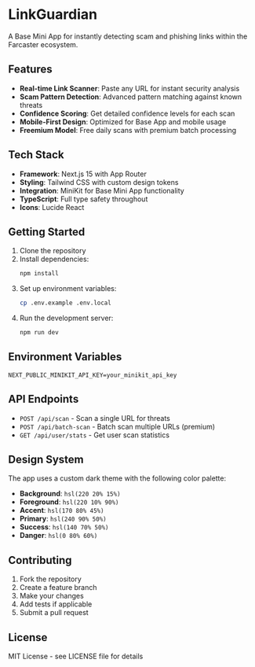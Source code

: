 # LinkGuardian

A Base Mini App for instantly detecting scam and phishing links within the Farcaster ecosystem.

## Features

- **Real-time Link Scanner**: Paste any URL for instant security analysis
- **Scam Pattern Detection**: Advanced pattern matching against known threats
- **Confidence Scoring**: Get detailed confidence levels for each scan
- **Mobile-First Design**: Optimized for Base App and mobile usage
- **Freemium Model**: Free daily scans with premium batch processing

## Tech Stack

- **Framework**: Next.js 15 with App Router
- **Styling**: Tailwind CSS with custom design tokens
- **Integration**: MiniKit for Base Mini App functionality
- **TypeScript**: Full type safety throughout
- **Icons**: Lucide React

## Getting Started

1. Clone the repository
2. Install dependencies:
   ```bash
   npm install
   ```
3. Set up environment variables:
   ```bash
   cp .env.example .env.local
   ```
4. Run the development server:
   ```bash
   npm run dev
   ```

## Environment Variables

```env
NEXT_PUBLIC_MINIKIT_API_KEY=your_minikit_api_key
```

## API Endpoints

- `POST /api/scan` - Scan a single URL for threats
- `POST /api/batch-scan` - Batch scan multiple URLs (premium)
- `GET /api/user/stats` - Get user scan statistics

## Design System

The app uses a custom dark theme with the following color palette:

- **Background**: `hsl(220 20% 15%)`
- **Foreground**: `hsl(220 10% 90%)`
- **Accent**: `hsl(170 80% 45%)`
- **Primary**: `hsl(240 90% 50%)`
- **Success**: `hsl(140 70% 50%)`
- **Danger**: `hsl(0 80% 60%)`

## Contributing

1. Fork the repository
2. Create a feature branch
3. Make your changes
4. Add tests if applicable
5. Submit a pull request

## License

MIT License - see LICENSE file for details
